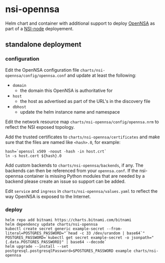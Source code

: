 # nsi-opennsa
Helm chart and container with additional support to deploy
[OpenNSA](https://github.com/NORDUnet/opennsa) as part of a
[NSI-node](https://github.com/BandwidthOnDemand/nsi-node) deployement.

## standalone deployment

### configuration

Edit the OpenNSA configuration file `charts/nsi-opennsa/config/opennsa.conf` and 
update at least the following:

* `domain`
  * the domain this OpenNSA is authoritative for
* `host`
  * the host as advertised as part of the URL's in the discovery file
* `dbhost`
  * update the helm instance name and namespace

Edit the network resource map `charts/nsi-opennsa/config/opennsa.nrm` to reflect
the NSI exposed topology.

Add the trusted certificates to `charts/nsi-opennsa/certificates` and make sure that
the files are named like `<hash>.0`, for example:

```shell
hash=`openssl x509 -noout -hash -in host.crt`
ln -s host.cert ${hash}.0
```

Add custom backends to `charts/nsi-opennsa/backends`, if any. The backends can
then be referenced from your `opennsa.conf`. If the nsi-opennsa container is missing
Python modules that are needed by a backend please create an issue so support
can be added.

Edit `service` and `ingress` in `charts/nsi-opennsa/values.yaml` to reflect the way
OpenNSA is exposed to the Internet.

### deploy

```shell
helm repo add bitnami https://charts.bitnami.com/bitnami
helm dependency update charts/nsi-opennsa
kubectl create secret generic example-secret --from-literal=POSTGRES_PASSWORD="`head -c 33 /dev/urandom | base64`"
POSTGRES_PASSWORD=`kubectl get secret example-secret -o jsonpath="{.data.POSTGRES_PASSWORD}" | base64 --decode`
helm upgrade --install --set postgresql.postgresqlPassword=$POSTGRES_PASSWORD example charts/nsi-opennsa
```
